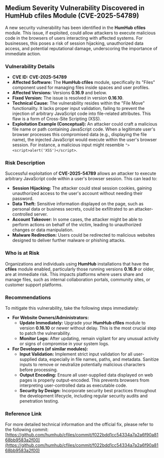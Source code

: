 ## Medium Severity Vulnerability Discovered in HumHub cfiles Module (CVE-2025-54789)

A new security vulnerability has been identified in the **HumHub cfiles** module. This issue, if exploited, could allow attackers to execute malicious code in the browsers of users interacting with affected systems. For businesses, this poses a risk of session hijacking, unauthorized data access, and potential reputational damage, underscoring the importance of immediate action.

### Vulnerability Details

*   **CVE ID:** **CVE-2025-54789**
*   **Affected Software:** The **HumHub cfiles** module, specifically its "Files" component used for managing files inside spaces and user profiles.
*   **Affected Versions:** Versions **0.16.9** and below.
*   **Fixed Version:** The issue is resolved in version **0.16.10**.
*   **Technical Cause:** The vulnerability resides within the "File Move" functionality. It lacks proper input validation, failing to prevent the injection of arbitrary JavaScript code into file-related attributes. This flaw is a form of Cross-Site Scripting (XSS).
*   **Exploitation Example (Conceptual):** An attacker could craft a malicious file name or path containing JavaScript code. When a legitimate user's browser processes this compromised data (e.g., displaying the file name), the injected JavaScript would execute within the user's browser session. For instance, a malicious input might resemble `"><script>alert('XSS')</script>`.

### Risk Description

Successful exploitation of **CVE-2025-54789** allows an attacker to execute arbitrary JavaScript code within a user's browser session. This can lead to:

*   **Session Hijacking:** The attacker could steal session cookies, gaining unauthorized access to the user's account without needing their password.
*   **Data Theft:** Sensitive information displayed on the page, such as personal data or business secrets, could be exfiltrated to an attacker-controlled server.
*   **Account Takeover:** In some cases, the attacker might be able to perform actions on behalf of the victim, leading to unauthorized changes or data manipulation.
*   **Malware Redirection:** Users could be redirected to malicious websites designed to deliver further malware or phishing attacks.

### Who is at Risk

Organizations and individuals using **HumHub** installations that have the **cfiles** module enabled, particularly those running versions **0.16.9** or older, are at immediate risk. This impacts platforms where users share and manage files, such as internal collaboration portals, community sites, or customer support platforms.

### Recommendations

To mitigate this vulnerability, take the following steps immediately:

*   **For Website Owners/Administrators:**
    *   **Update Immediately:** Upgrade your **HumHub cfiles** module to version **0.16.10** or newer without delay. This is the most crucial step to patch the vulnerability.
    *   **Monitor Logs:** After updating, remain vigilant for any unusual activity or signs of compromise in your system logs.
*   **For Developers (of similar modules):**
    *   **Input Validation:** Implement strict input validation for all user-supplied data, especially in file names, paths, and metadata. Sanitize inputs to remove or neutralize potentially malicious characters before processing.
    *   **Output Encoding:** Ensure all user-supplied data displayed on web pages is properly output-encoded. This prevents browsers from interpreting user-controlled data as executable code.
    *   **Security by Design:** Incorporate security best practices throughout the development lifecycle, including regular security audits and penetration testing.

### Reference Link

For more detailed technical information and the official fix, please refer to the following commit:
[https://github.com/humhub/cfiles/commit/f022bdd1cc54334a7a2a6f90a8168bb9583a2f00](https://github.com/humhub/cfiles/commit/f022bdd1cc54334a7a2a6f90a8168bb9583a2f00)